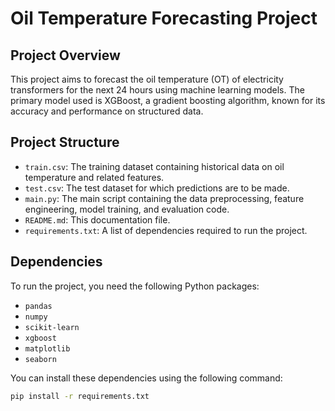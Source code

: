 # Oil Temperature Forecasting Project

## Project Overview
This project aims to forecast the oil temperature (OT) of electricity transformers for the next 24 hours using machine learning models. The primary model used is XGBoost, a gradient boosting algorithm, known for its accuracy and performance on structured data.

## Project Structure
- `train.csv`: The training dataset containing historical data on oil temperature and related features.
- `test.csv`: The test dataset for which predictions are to be made.
- `main.py`: The main script containing the data preprocessing, feature engineering, model training, and evaluation code.
- `README.md`: This documentation file.
- `requirements.txt`: A list of dependencies required to run the project.

## Dependencies
To run the project, you need the following Python packages:
- `pandas`
- `numpy`
- `scikit-learn`
- `xgboost`
- `matplotlib`
- `seaborn`

You can install these dependencies using the following command:
```bash
pip install -r requirements.txt
